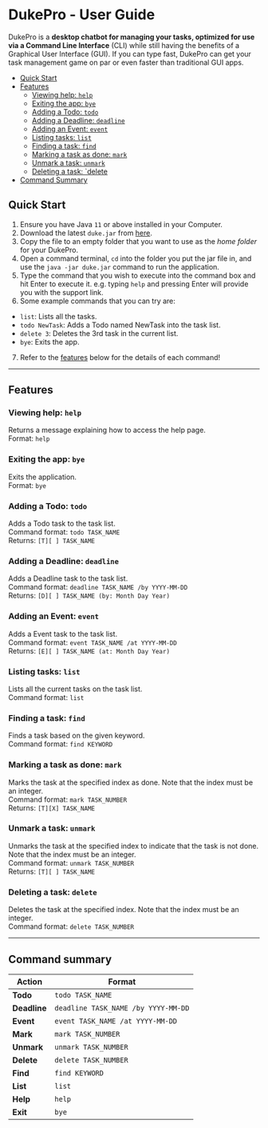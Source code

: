 # DukePro - User Guide

DukePro is a **desktop chatbot for managing your tasks, optimized for use via a Command Line Interface** (CLI) while still having the benefits of a Graphical User Interface (GUI). If you can type fast, DukePro can get your task management game on par or even faster than traditional GUI apps.

- [Quick Start](#quick-start)
- [Features](#features)
  - [Viewing help: `help`](#viewing-help-help)
  - [Exiting the app: `bye`](#exiting-the-app-bye)
  - [Adding a Todo: `todo`](#adding-a-todo-todo)
  - [Adding a Deadline: `deadline`](#adding-a-deadline-deadline)
  - [Adding an Event: `event`](#adding-an-event-event)
  - [Listing tasks: `list`](#listing-tasks-list)
  - [Finding a task: `find`](#finding-a-task-find)
  - [Marking a task as done: `mark`](#marking-a-task-as-done-mark)
  - [Unmark a task: `unmark`](#unmark-a-task-unmark)
  - [Deleting a task: `delete](#deleting-a-task-delete)
- [Command Summary](#command-summary)

## Quick Start

1. Ensure you have Java `11` or above installed in your Computer.
2. Download the latest `duke.jar` from [here](https://github.com/gremmyz/ip/releases/tag/BCD-Extension).
3. Copy the file to an empty folder that you want to use as the *home folder* for your DukePro.
4. Open a command terminal, `cd` into the folder you put the jar file in, and use the `java -jar duke.jar` command to run the application.
5. Type the command that you wish to execute into the command box and hit Enter to execute it. e.g. typing `help` and pressing Enter will provide you with the support link.
6. Some example commands that you can try are:
- `list`: Lists all the tasks.
- `todo NewTask`: Adds a Todo named NewTask into the task list.
- `delete 3`: Deletes the 3rd task in the current list.
- `bye`: Exits the app.
7. Refer to the [features](#features) below for the details of each command!

---

## Features 

### Viewing help: `help`
Returns a message explaining how to access the help page.<br>
Format: `help`

### Exiting the app: `bye`
Exits the application.<br>
Format: `bye`

### Adding a Todo: `todo`
Adds a Todo task to the task list.<br>
Command format: `todo TASK_NAME`<br>
Returns: `[T][ ] TASK_NAME`


### Adding a Deadline: `deadline`
Adds a Deadline task to the task list.<br>
Command format: `deadline TASK_NAME /by YYYY-MM-DD`<br>
Returns: `[D][ ] TASK_NAME (by: Month Day Year)`

### Adding an Event: `event`
Adds a Event task to the task list.<br>
Command format: `event TASK_NAME /at YYYY-MM-DD`<br>
Returns: `[E][ ] TASK_NAME (at: Month Day Year)`

### Listing tasks: `list`
Lists all the current tasks on the task list.<br>
Command format: `list`

### Finding a task: `find`
Finds a task based on the given keyword.<br>
Command format: `find KEYWORD`

### Marking a task as done: `mark`
Marks the task at the specified index as done. Note that the index must be an integer.<br>
Command format: `mark TASK_NUMBER`<br>
Returns: `[T][X] TASK_NAME`

### Unmark a task: `unmark`
Unmarks the task at the specified index to indicate that the task is not done. Note that the index must be an integer.<br>
Command format: `unmark TASK_NUMBER`<br>
Returns: `[T][ ] TASK_NAME`

### Deleting a task: `delete`
Deletes the task at the specified index. Note that the index must be an integer.<br>
Command format: `delete TASK_NUMBER`

---

## Command summary

Action | Format
--------|------------------
**Todo** | `todo TASK_NAME`
**Deadline** | `deadline TASK_NAME /by YYYY-MM-DD`
**Event** | `event TASK_NAME /at YYYY-MM-DD`
**Mark** | `mark TASK_NUMBER`
**Unmark** | `unmark TASK_NUMBER`
**Delete** | `delete TASK_NUMBER`
**Find** | `find KEYWORD`
**List** | `list`
**Help** | `help`
**Exit** | `bye`



